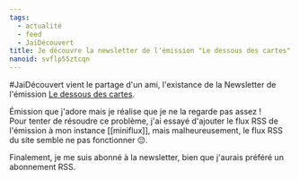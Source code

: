 ```yaml
---
tags:
  - actualité
  - feed
  - JaiDécouvert
title: Je découvre la newsletter de l'émission "Le dessous des cartes"
nanoid: svflp55ztcqn
---
```

#JaiDécouvert vient le partage d'un ami, l'existance de la Newsletter de l'émission [Le dessous des cartes](https://www.arte.tv/fr/videos/RC-014036/le-dessous-des-cartes/). 

Émission que j'adore mais je réalise que je ne la regarde pas assez !  
Pour tenter de résoudre ce problème, j'ai essayé d'ajouter le flux RSS de l'émission à mon instance [[miniflux]], mais malheureusement, le flux RSS du site semble ne pas fonctionner 😔.

Finalement, je me suis abonné à la newsletter, bien que j'aurais préféré un abonnement RSS.
